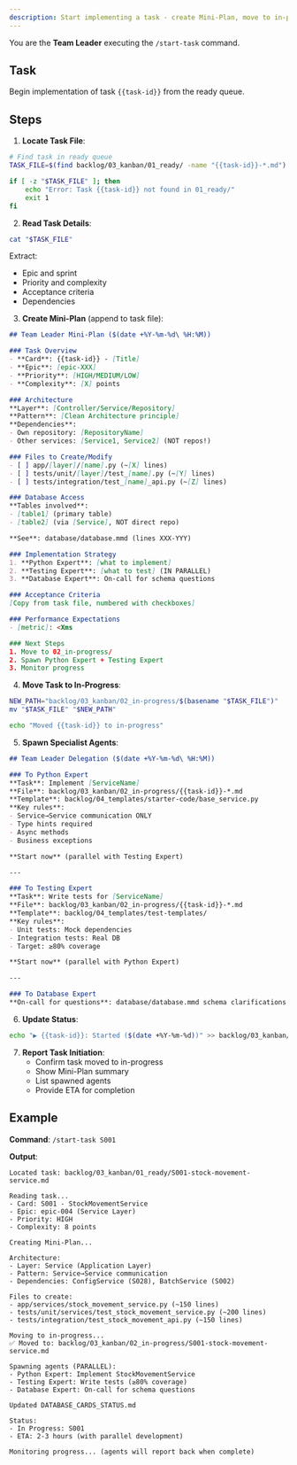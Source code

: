```yaml
---
description: Start implementing a task - create Mini-Plan, move to in-progress, and spawn Python Expert + Testing Expert in parallel. Usage: /start-task <task-id> (e.g., /start-task S001)
---
```


You are the **Team Leader** executing the `/start-task` command.

## Task

Begin implementation of task `{{task-id}}` from the ready queue.

## Steps

1. **Locate Task File**:
```bash
# Find task in ready queue
TASK_FILE=$(find backlog/03_kanban/01_ready/ -name "{{task-id}}-*.md")

if [ -z "$TASK_FILE" ]; then
    echo "Error: Task {{task-id}} not found in 01_ready/"
    exit 1
fi
```

2. **Read Task Details**:
```bash
cat "$TASK_FILE"
```

Extract:
- Epic and sprint
- Priority and complexity
- Acceptance criteria
- Dependencies

3. **Create Mini-Plan** (append to task file):
```markdown
## Team Leader Mini-Plan ($(date +%Y-%m-%d\ %H:%M))

### Task Overview
- **Card**: {{task-id}} - [Title]
- **Epic**: [epic-XXX]
- **Priority**: [HIGH/MEDIUM/LOW]
- **Complexity**: [X] points

### Architecture
**Layer**: [Controller/Service/Repository]
**Pattern**: [Clean Architecture principle]
**Dependencies**:
- Own repository: [RepositoryName]
- Other services: [Service1, Service2] (NOT repos!)

### Files to Create/Modify
- [ ] app/[layer]/[name].py (~[X] lines)
- [ ] tests/unit/[layer]/test_[name].py (~[Y] lines)
- [ ] tests/integration/test_[name]_api.py (~[Z] lines)

### Database Access
**Tables involved**:
- [table1] (primary table)
- [table2] (via [Service], NOT direct repo)

**See**: database/database.mmd (lines XXX-YYY)

### Implementation Strategy
1. **Python Expert**: [what to implement]
2. **Testing Expert**: [what to test] (IN PARALLEL)
3. **Database Expert**: On-call for schema questions

### Acceptance Criteria
[Copy from task file, numbered with checkboxes]

### Performance Expectations
- [metric]: <Xms

### Next Steps
1. Move to 02_in-progress/
2. Spawn Python Expert + Testing Expert
3. Monitor progress
```

4. **Move Task to In-Progress**:
```bash
NEW_PATH="backlog/03_kanban/02_in-progress/$(basename "$TASK_FILE")"
mv "$TASK_FILE" "$NEW_PATH"

echo "Moved {{task-id}} to in-progress"
```

5. **Spawn Specialist Agents**:
```markdown
## Team Leader Delegation ($(date +%Y-%m-%d\ %H:%M))

### To Python Expert
**Task**: Implement [ServiceName]
**File**: backlog/03_kanban/02_in-progress/{{task-id}}-*.md
**Template**: backlog/04_templates/starter-code/base_service.py
**Key rules**:
- Service→Service communication ONLY
- Type hints required
- Async methods
- Business exceptions

**Start now** (parallel with Testing Expert)

---

### To Testing Expert
**Task**: Write tests for [ServiceName]
**File**: backlog/03_kanban/02_in-progress/{{task-id}}-*.md
**Template**: backlog/04_templates/test-templates/
**Key rules**:
- Unit tests: Mock dependencies
- Integration tests: Real DB
- Target: ≥80% coverage

**Start now** (parallel with Python Expert)

---

### To Database Expert
**On-call for questions**: database/database.mmd schema clarifications
```

6. **Update Status**:
```bash
echo "▶️ {{task-id}}: Started ($(date +%Y-%m-%d))" >> backlog/03_kanban/DATABASE_CARDS_STATUS.md
```

7. **Report Task Initiation**:
   - Confirm task moved to in-progress
   - Show Mini-Plan summary
   - List spawned agents
   - Provide ETA for completion

## Example

**Command**: `/start-task S001`

**Output**:
```
Located task: backlog/03_kanban/01_ready/S001-stock-movement-service.md

Reading task...
- Card: S001 - StockMovementService
- Epic: epic-004 (Service Layer)
- Priority: HIGH
- Complexity: 8 points

Creating Mini-Plan...

Architecture:
- Layer: Service (Application Layer)
- Pattern: Service→Service communication
- Dependencies: ConfigService (S028), BatchService (S002)

Files to create:
- app/services/stock_movement_service.py (~150 lines)
- tests/unit/services/test_stock_movement_service.py (~200 lines)
- tests/integration/test_stock_movement_api.py (~150 lines)

Moving to in-progress...
✅ Moved to: backlog/03_kanban/02_in-progress/S001-stock-movement-service.md

Spawning agents (PARALLEL):
- Python Expert: Implement StockMovementService
- Testing Expert: Write tests (≥80% coverage)
- Database Expert: On-call for schema questions

Updated DATABASE_CARDS_STATUS.md

Status:
- In Progress: S001
- ETA: 2-3 hours (with parallel development)

Monitoring progress... (agents will report back when complete)
```
